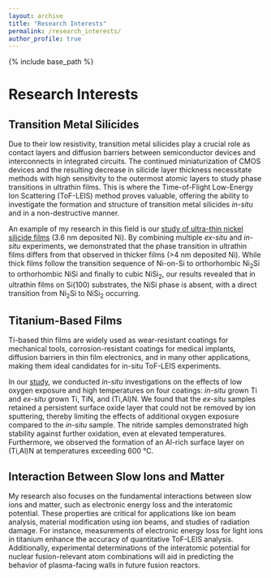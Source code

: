 ```yaml
---
layout: archive
title: "Research Interests"
permalink: /research_interests/
author_profile: true
---
```


{% include base_path %}

# Research Interests

## Transition Metal Silicides
Due to their low resistivity, transition metal silicides play a crucial role as contact layers and diffusion barriers between semiconductor devices and interconnects in integrated circuits. The continued miniaturization of CMOS devices and the resulting decrease in silicide layer thickness necessitate methods with high sensitivity to the outermost atomic layers to study phase transitions in ultrathin films. This is where the Time-of-Flight Low-Energy Ion Scattering (ToF-LEIS) method proves valuable, offering the ability to investigate the formation and structure of transition metal silicides *in-situ* and in a non-destructive manner.

An example of my research in this field is our [study of ultra-thin nickel silicide films](https://doi.org/10.1002/smll.202106093) (3.6 nm deposited Ni). By combining multiple *ex-situ* and *in-situ* experiments, we demonstrated that the phase transition in ultrathin films differs from that observed in thicker films (>4 nm deposited Ni). While thick films follow the transition sequence of Ni-on-Si to orthorhombic Ni<sub>2</sub>Si to orthorhombic NiSi and finally to cubic NiSi<sub>2</sub>, our results revealed that in ultrathin films on Si(100) substrates, the NiSi phase is absent, with a direct transition from Ni<sub>2</sub>Si to NiSi<sub>2</sub> occurring.

## Titanium-Based Films
Ti-based thin films are widely used as wear-resistant coatings for mechanical tools, corrosion-resistant coatings for medical implants, diffusion barriers in thin film electronics, and in many other applications, making them ideal candidates for in-situ ToF-LEIS experiments.

In our [study](https://doi.org/10.1016/j.apsusc.2023.158076), we conducted *in-situ* investigations on the effects of low oxygen exposure and high temperatures on four coatings: *in-situ* grown Ti and *ex-situ* grown Ti, TiN, and (Ti,Al)N. We found that the *ex-situ* samples retained a persistent surface oxide layer that could not be removed by ion sputtering, thereby limiting the effects of additional oxygen exposure compared to the *in-situ* sample. The nitride samples demonstrated high stability against further oxidation, even at elevated temperatures. Furthermore, we observed the formation of an Al-rich surface layer on (Ti,Al)N at temperatures exceeding 600 °C.

## Interaction Between Slow Ions and Matter
My research also focuses on the fundamental interactions between slow ions and matter, such as electronic energy loss and the interatomic potential. These properties are critical for applications like ion beam analysis, material modification using ion beams, and studies of radiation damage. For instance, measurements of electronic energy loss for light ions in titanium enhance the accuracy of quantitative ToF-LEIS analysis. Additionally, experimental determinations of the interatomic potential for nuclear fusion-relevant atom combinations will aid in predicting the behavior of plasma-facing walls in future fusion reactors.

